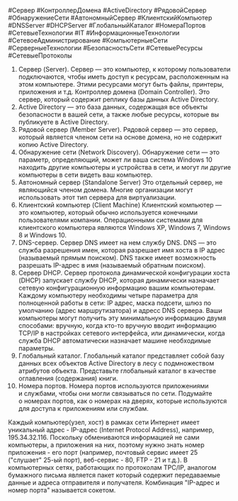 #Сервер #КонтроллерДомена #ActiveDirectory #РядовойСервер #ОбнаружениеСети #АвтономныйСервер #КлиентскийКомпьютер #DNSServer #DHCPServer #ГлобальныйКаталог #НомераПортов #СетевыеТехнологии #IT #ИнформационныеТехнологии #СетевоеАдминистрирование #КомпьютерныеСети #СерверныеТехнологии #БезопасностьСети #СетевыеРесурсы #СетевыеПротоколы
1. Сервер (Server). Сервер — это компьютер, к которому пользователи подключаются, чтобы иметь доступ к ресурсам, расположенным на этом компьютере. Этими ресурсами могут быть файлы, принтеры, приложения и т.д. Контроллер домена (Domain Controller). Это сервер, который содержит реплику базы данных Active Directory.
2. Active Directory — это база данных, содержащая все объекты безопасности в вашей сети, а также любые ресурсы, которые вы публикуете в Active Directory.
3. Рядовой сервер (Member Server). Рядовой сервер — это сервер, который является членом сети на основе домена, но не содержит копию Active Directory.
4. Обнаружение сети (Network Discovery). Обнаружение сети — это параметр, определяющий, может ли ваша система Windows 10 находить другие компьютеры и устройства в сети, и могут ли другие компьютеры в сети видеть ваш компьютер.
5. Автономный сервер (Standalone Server) Это отдельный сервер, не являющийся членом домена. Многие организации могут использовать этот тип сервера для виртуализации.
6. Клиентский компьютер (Client Machine) Клиентский компьютер — это компьютер, который обычно используется конечными пользователями компании. Операционными системами для клиентского компьютера являются Windows XP, Windows 7, Windows 8 и Windows 10.
7. DNS-сервер. Сервер DNS имеет на нем службу DNS. DNS — это служба разрешения имен, которая разрешает имя хоста в IP адрес (называемый прямым поиском). DNS также имеет возможность разрешать IP-адрес в имя (называемый обратным поиском).
8. Сервер DHCP. Сервер протокола динамической конфигурации хоста (DHCP) запускает службу DHCP, которая динамически назначает сетевую конфигурационную информацию вашим компьютерам. Каждому компьютеру необходимы четыре параметра для полноценной работы в сети: IP адрес, маска подсети, шлюз по умолчанию (адрес маршрутизатора) и адресc DNS сервера. Ваши компьютеры могут получить эту минимальную информацию двумя способами: вручную, когда кто-то вручную вводит информацию TCP/IP в настройках сетевого интерфейса, или динамически, когда служба DHCP автоматически назначает машине необходимые параметры.
9. Глобальный каталог. Глобальный каталог представляет собой базу данных всех объектов Active Directory в лесу с подмножеством атрибутов объекта. Представьте глобальный каталог в качестве оглавления (содержания) книги.
10. Номера портов. Номера портов используются приложениями и службами, чтобы они могли связываться по сети. Подумайте о номерах портов, как о номерах на дверях, которые используются для доступа к приложениям или службам.

 Каждый компьютер(узел, хост) в рамках сети Интернет имеет уникальный адрес - IP-адрес (Internet Protocol Address), например, 195.34.32.116.
Поскольку обмениваются информацией не сами компьютеры, а приложения на них, поэтому нужно знать номер приложения - его порт (например, почтовый сервис имеет 25 ("слушает" 25-ый порт), веб-сервис - 80, FTP - 21 и т.д.).
В компьютерных сетях, работающих по протоколам TPC/IP, аналогом бумажного письма является пакет который содержит передаваемые данные и адреса отправителя и получателя.
Комбинация "IP-адрес и номер порта" называется сокетом.